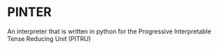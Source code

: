 # PINTER
An interpreter that is written in python for the Progressive Interpretable Tense Reducing Unit (PITRU)
